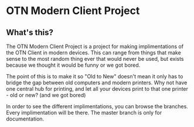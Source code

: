 # OTN Modern Client Project

## What's this?
The OTN Modern Client Project is a project for making implimentations of the OTN Client in modern devices. This can range from things that make sense to the most random thing ever that would never be used, but exists because we thought it would be funny or we got bored.

The point of this is to make it so "Old to New" doesn't mean it only has to bridge the gap between old computers and modern printers. Why not have one central hub for printing, and let all your devices print to that one printer - old or new? (and we got bored)

In order to see the different implimentations, you can browse the branches. Every implimentation will be there. The master branch is only for documentation.
